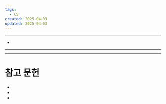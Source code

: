 ```yaml
---
tags:
  - CS
created: 2025-04-03
updated: 2025-04-03
---
```


---
- 
---







---
# 참고 문헌

- []()
- []()
- []()